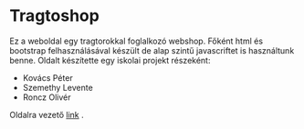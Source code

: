 # Tragtoshop
Ez a weboldal egy tragtorokkal foglalkozó webshop. Főként html és bootstrap felhasználásával készült de alap szintű javascriftet is használtunk benne. 
Oldalt készítette egy iskolai projekt részeként:
- Kovács Péter
- Szemethy Levente
- Roncz Olivér

Oldalra vezető [link](https://kovacspeter012.github.io/Tragtoshop/) . 
